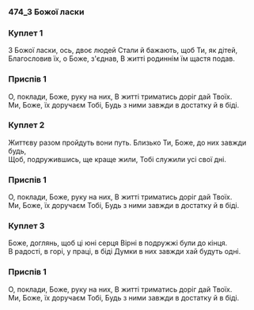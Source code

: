 ### 474_З Божої ласки
### Куплет 1
З Божої ласки, ось, двоє людей Стали й бажають, щоб Ти, як дітей,<br/>Благословив їх, о Боже, з'єднав, В житті родиннім їм щастя подав.
### Приспів 1
О, поклади, Боже, руку на них, В житті триматись доріг дай Твоїх.<br/>Ми, Боже, їх доручаєм Тобі, Будь з ними завжди в достатку й в біді.
### Куплет 2
Життєву разом пройдуть вони путь. Близько Ти, Боже, до них завжди будь,<br/>Щоб, подружившись, ще краще жили, Тобі служили усі свої дні.
### Приспів 1
О, поклади, Боже, руку на них, В житті триматись доріг дай Твоїх.<br/>Ми, Боже, їх доручаєм Тобі, Будь з ними завжди в достатку й в біді.
### Куплет 3
Боже, доглянь, щоб ці юні серця Вірні в подружжі були до кінця. <br/>В радості, в горі, у праці, в біді Думки в них завжди хай будуть одні.
### Приспів 1
О, поклади, Боже, руку на них, В житті триматись доріг дай Твоїх.<br/>Ми, Боже, їх доручаєм Тобі, Будь з ними завжди в достатку й в біді.
